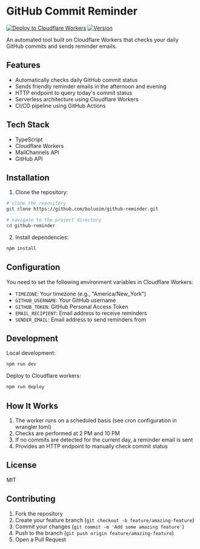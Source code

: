 # GitHub Commit Reminder

[![Deploy to Cloudflare Workers](https://github.com/boluoim/github-reminder/actions/workflows/deploy.yml/badge.svg)](https://github.com/boluoim/github-reminder/actions/workflows/deploy.yml)
[![Version](https://img.shields.io/github/package-json/v/boluoim/github-reminder)](https://github.com/boluoim/github-reminder/releases)

An automated tool built on Cloudflare Workers that checks your daily GitHub commits and sends reminder emails.

## Features

- Automatically checks daily GitHub commit status
- Sends friendly reminder emails in the afternoon and evening
- HTTP endpoint to query today's commit status
- Serverless architecture using Cloudflare Workers
- CI/CD pipeline using GitHub Actions

## Tech Stack

- TypeScript
- Cloudflare Workers
- MailChannels API
- GitHub API

## Installation

1. Clone the repository:

```bash
# clone the repository
git clone https://github.com/boluoim/github-reminder.git

# navigate to the project directory
cd github-reminder
```

2. Install dependencies:

```bash
npm install
```

## Configuration

You need to set the following environment variables in Cloudflare Workers:

- `TIMEZONE`: Your timezone (e.g., "America/New_York")
- `GITHUB_USERNAME`: Your GitHub username
- `GITHUB_TOKEN`: GitHub Personal Access Token
- `EMAIL_RECIPIENT`: Email address to receive reminders
- `SENDER_EMAIL`: Email address to send reminders from

## Development

Local development:

```bash
npm run dev
```

Deploy to Cloudflare workers:

```bash
npm run deploy
```

## How It Works

1. The worker runs on a scheduled basis (see cron configuration in wrangler.toml)
2. Checks are performed at 2 PM and 10 PM
3. If no commits are detected for the current day, a reminder email is sent
4. Provides an HTTP endpoint to manually check commit status

## License

MIT

## Contributing

1. Fork the repository
2. Create your feature branch (`git checkout -b feature/amazing-feature`)
3. Commit your changes (`git commit -m 'Add some amazing feature'`)
4. Push to the branch (`git push origin feature/amazing-feature`)
5. Open a Pull Request
